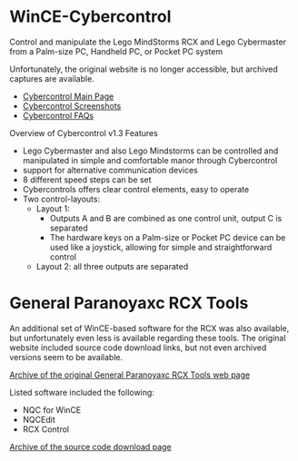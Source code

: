 # WinCE-Cybercontrol
Control and manipulate the Lego MindStorms RCX and Lego Cybermaster from a Palm-size PC, Handheld PC, or Pocket PC system

Unfortunately, the original website is no longer accessible, but archived captures are available.
* [Cybercontrol Main Page](http://web.archive.org/web/20080423092019/http://huehnsoftware.com/eng/cybercontrol.html)
* [Cybercontrol Screenshots](http://web.archive.org/web/20050925144313/http://www.huehnsoftware.com/eng/screens_cc.html)
* [Cybercontrol FAQs](http://web.archive.org/web/20080311230653/http://huehnsoftware.com/eng/faq.html)

Overview of Cybercontrol v1.3 Features
* Lego Cybermaster and also Lego Mindstorms can be controlled and manipulated in simple and comfortable manor through Cybercontrol
* support for alternative communication devices
* 8 different speed steps can be set
* Cybercontrols offers clear control elements, easy to operate
* Two control-layouts:
  - Layout 1:
    + Outputs A and B are combined as one control unit, output C is separated
    + The hardware keys on a Palm-size or Pocket PC device can be used like a joystick, allowing for simple and straightforward control
  - Layout 2: all three outputs are separated


# General Paranoyaxc RCX Tools
An additional set of WinCE-based software for the RCX was also available, but unfortunately even less is available regarding these tools.
The original website included source code download links, but not even archived versions seem to be available.

[Archive of the original General Paranoyaxc RCX Tools web page](https://web.archive.org/web/20100406204228/http://www.rainer-keuchel.de/rcx/rcx.html)

Listed software included the following:
* NQC for WinCE
* NQCEdit
* RCX Control

[Archive of the source code download page](https://web.archive.org/web/20030408193441/http://www.wince-devel.org/src/dirlist.html)
